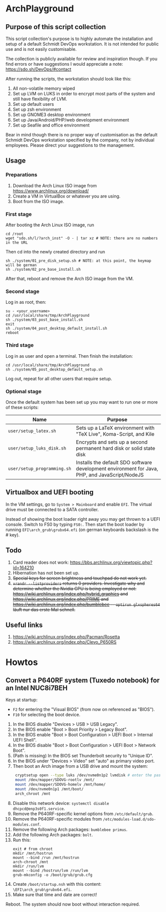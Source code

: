 # ArchPlayground

## Purpose of this script collection

This script collection's purpose is to highly automate the installation and setup of a default Schmidt DevOps workstation. It is not intended for public use and is not easily customisable.

The collection is publicly available for review and inspiration though. If you find errors or have suggestions I would appreciate a note: https://sdo.sh/DevOps/#contact

After running the scripts, the workstation should look like this:

1. All non-volatile memory wiped
1. Set up LVM on LUKS in order to encrypt most parts of the system and still have flexibility of LVM.
1. Set up default users
1. Set up zsh environment
1. Set up GNOME3 desktop environment
1. Set up Java/Android/PHP/web development environment
1. Set up Seafile and office environment

Bear in mind though there is no proper way of customisation as the default Schmidt DevOps workstation specified by the company, not by individual employees. Please direct your suggestions to the management.

## Usage

### Preparations

1. Download the Arch Linux ISO image from https://www.archlinux.org/download/
1. Create a VM in VirtualBox or whatever you are using.
1. Boot from the ISO image.

### First stage

After booting the Arch Linux ISO image, run

```
cd /root
wget "sdo.sh/l/?arch_inst" -O - | tar xz # NOTE: there are no numbers in the URL
```

Then cd into the newly created directory and run

```
sh ./system/01_pre_disk_setup.sh # NOTE: at this point, the keymap will be german
sh ./system/02_pre_base_install.sh
```

After that, reboot and remove the Arch ISO image from the VM.

### Second stage

Log in as root, then:

```
su - <your_username>
cd /usr/local/share/tmp/ArchPlayground
sh ./system/03_post_base_install.sh
exit
sh ./system/04_post_desktop_default_install.sh
reboot
```

### Third stage

Log in as user and open a terminal. Then finish the installation:

```
cd /usr/local/share/tmp/ArchPlayground
sh ./system/05_post_desktop_default_setup.sh
```

Log out, repeat for all other users that require setup.

### Optional stage

Once the default system has been set up you may want to run one or more of these scripts:

| Name | Purpose
| ---- | -------
| ```user/setup_latex.sh``` | Sets up a LaTeX environment with "TeX Live", Koma-Script, and Kile 
| ```user/setup_luks_disk.sh``` | Encrypts and sets up a second permanent hard disk or solid state disk
| ```user/setup_programming.sh``` | Installs the default SDO software development environment for Java, PHP, and JavaScript/NodeJS

## Virtualbox and UEFI booting

In the VM settings, go to ```System > Mainboard``` and enable ```EFI```. The virtual drive must be connected to a SATA controller.

Instead of showing the boot loader right away you may get thrown to a UEFI console. Switch to FS0 by typing ```FS0:```. Then start the boot loader by running ```EFI\arch_grub\grubx64.efi``` (on german keyboards backslash is the # key).

## Todo

1. Card reader does not work: https://bbs.archlinux.org/viewtopic.php?id=164210
1. Hibernation has not been set up.
1. ~~Special keys for screen brightness and touchpad do not work yet.~~
1. ~~```xrandr --listproviders``` returns 0 providers. Investigate why and determine whether the Nvidia GPU is being employed or not: https://wiki.archlinux.org/index.php/hybrid_graphics and https://wiki.archlinux.org/index.php/PRIME and https://wiki.archlinux.org/index.php/bumblebee -- ```optirun glxspheres64``` läuft nur das erste Mal schnell.~~
 

## Useful links

1. https://wiki.archlinux.org/index.php/Pacman/Rosetta
1. https://wiki.archlinux.org/index.php/Clevo_P650RS

# Howtos

## Convert a P640RF system (Tuxedo notebook) for an Intel NUC8i7BEH

Keys at startup:

- `F2` for entering the "Visual BIOS" (from now on referenced as "BIOS").
- `F10` for selecting the boot device.

1. In the BIOS disable "Devices > USB > USB Legacy".
1. In the BIOS enable "Boot > Boot Priority > Legacy Boot".
1. In the BIOS enable "Boot > Boot Configuration > UEFI Boot > Internal UEFI Shell".
1. In the BIOS disable "Boot > Boot Configuration > UEFI Boot > Network Boot".
1. (Path is missing) In the BIOS set Thunderbolt security to "Unique ID".
1. In the BIOS under "Devices > Video" set "auto" as primary video port.
1. Then boot an Arch image from a USB drive and mount the system:
   ```bash
    cryptsetup open --type luks /dev/nvme0n1p2 lvmdisk # enter the passphrase.
    mount /dev/mapper/SDOVG-rootlv /mnt/
    mount /dev/mapper/SDOVG-homelv /mnt/home/
    mount /dev/nvme0n1p1 /mnt/boot/
    arch_chroot /mnt
   ```
1. Disable this network device: `systemctl disable dhcpcd@enp3s0f1.service`.
1. Remove the P640RF-specific kernel options from `/etc/default/grub`.
1. Remove the P640RF-specific modules from `/etc/modules-load.d/sdo-modules.conf`.
1. Remove the following Arch packages: `bumblebee primus`.
1. Add the following Arch packages: `bolt`.
1. Run this: 
   ```
   exit # from chroot
   mkdir /mnt/hostrun
   mount --bind /run /mnt/hostrun
   arch-chroot /mnt
   mkdir /run/lvm
   mount --bind /hostrun/lvm /run/lvm
   grub-mkconfig -o /boot/grub/grub.cfg
   ```
1. Create `/boot/startup.nsh` with this content: `\EFI\arch_grub\grubx64.efi`. 
1. Make sure that time and date are correct!

Reboot. The system should now boot without interaction required.